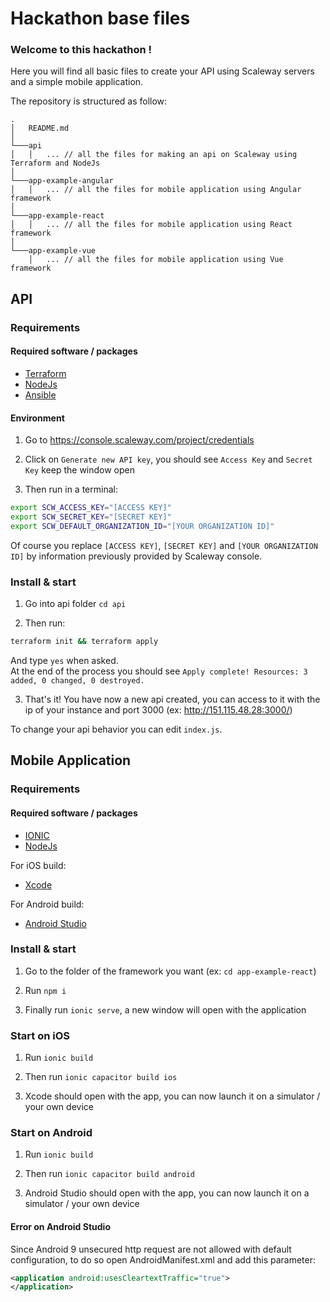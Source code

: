 # Hackathon base files

### Welcome to this hackathon !

Here you will find all basic files to create your API using Scaleway servers and a simple mobile application.

The repository is structured as follow:

```
.
│   README.md  
│
└───api
│   │   ... // all the files for making an api on Scaleway using Terraform and NodeJs
│   
└───app-example-angular
│   │   ... // all the files for mobile application using Angular framework
│   
└───app-example-react
│   │   ... // all the files for mobile application using React framework
│   
└───app-example-vue
    │   ... // all the files for mobile application using Vue framework
```

## API

### Requirements

#### Required software / packages

- [Terraform](https://www.terraform.io/)
- [NodeJs](https://nodejs.org/)
- [Ansible](https://www.ansible.com/)

#### Environment

1. Go to https://console.scaleway.com/project/credentials

2. Click on `Generate new API key`, you should see `Access Key` and `Secret Key` keep the window open

3. Then run in a terminal: 
```sh
export SCW_ACCESS_KEY="[ACCESS KEY]"
export SCW_SECRET_KEY="[SECRET KEY]"
export SCW_DEFAULT_ORGANIZATION_ID="[YOUR ORGANIZATION ID]"
```
Of course you replace `[ACCESS KEY]`, `[SECRET KEY]` and `[YOUR ORGANIZATION ID]` by information previously provided by Scaleway console.

### Install & start

1. Go into api folder `cd api`

2. Then run: 
```sh
terraform init && terraform apply
```
And type `yes` when asked. \
At the end of the process you should see `Apply complete! Resources: 3 added, 0 changed, 0 destroyed.`

3. That's it! You have now a new api created,  you can access to it with the ip of your instance and port 3000 (ex: http://151.115.48.28:3000/)

To change your api behavior you can edit `index.js`.

## Mobile Application

### Requirements

#### Required software / packages

- [IONIC](https://ionicframework.com/)
- [NodeJs](https://nodejs.org/)

For iOS build:
- [Xcode](https://apps.apple.com/fr/app/xcode/id497799835?mt=12)

For Android build:
- [Android Studio](https://developer.android.com/studio)

### Install & start

1. Go to the folder of the framework you want (ex: `cd app-example-react`)

2. Run `npm i`

3. Finally run `ionic serve`, a new window will open with the application

### Start on iOS

1. Run `ionic build`

2. Then run `ionic capacitor build ios`

3. Xcode should open with the app, you can now launch it on a simulator / your own device

### Start on Android

1. Run `ionic build`

2. Then run `ionic capacitor build android`

3. Android Studio should open with the app, you can now launch it on a simulator / your own device

#### Error on Android Studio

Since Android 9 unsecured http request are not allowed with default configuration, to do so open AndroidManifest.xml and add this parameter:

```xml
<application android:usesCleartextTraffic="true">
</application>
```
